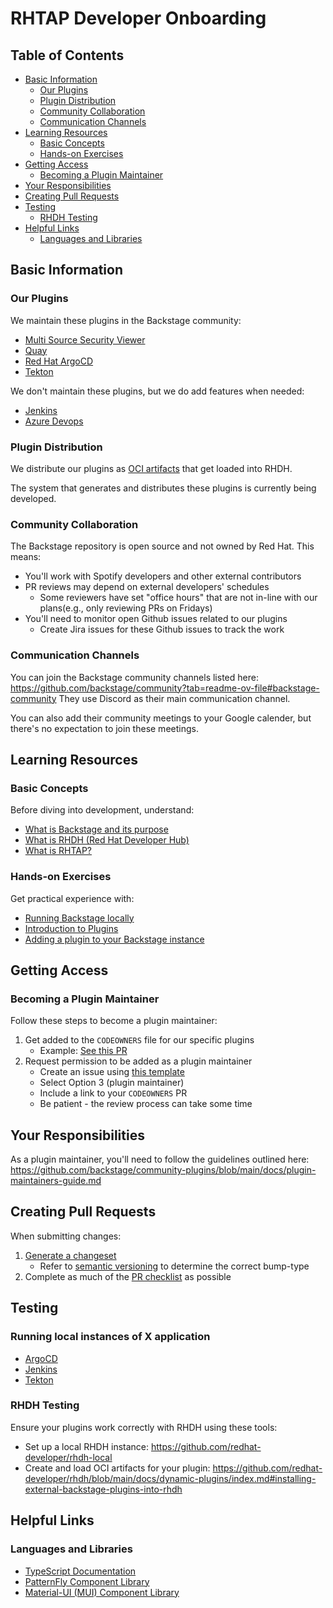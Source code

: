 # RHTAP Developer Onboarding

## Table of Contents
- [Basic Information](#basic-information)
  - [Our Plugins](#our-plugins)
  - [Plugin Distribution](#plugin-distribution)
  - [Community Collaboration](#community-collaboration)
  - [Communication Channels](#communication-channels)
- [Learning Resources](#learning-resources)
  - [Basic Concepts](#basic-concepts)
  - [Hands-on Exercises](#hands-on-exercises)
- [Getting Access](#getting-access)
  - [Becoming a Plugin Maintainer](#becoming-a-plugin-maintainer)
- [Your Responsibilities](#your-responsibilities)
- [Creating Pull Requests](#creating-pull-requests)
- [Testing](#testing)
  - [RHDH Testing](#rhdh-testing)
- [Helpful Links](#helpful-links)
  - [Languages and Libraries](#languages-and-libraries)

## Basic Information

### Our Plugins
We maintain these plugins in the Backstage community:
- [Multi Source Security Viewer](https://github.com/backstage/community-plugins/tree/main/workspaces/multi-source-security-viewer)
- [Quay](https://github.com/backstage/community-plugins/tree/main/workspaces/quay)
- [Red Hat ArgoCD](https://github.com/backstage/community-plugins/tree/main/workspaces/redhat-argocd)
- [Tekton](https://github.com/backstage/community-plugins/tree/main/workspaces/tekton)

We don't maintain these plugins, but we do add features when needed:
- [Jenkins](https://github.com/backstage/community-plugins/tree/main/workspaces/jenkins)
- [Azure Devops](https://github.com/backstage/community-plugins/tree/main/workspaces/azure-devops)

### Plugin Distribution
We distribute our plugins as [OCI artifacts](./Docs/OCI-Artifacts.md) that get loaded into RHDH.

The system that generates and distributes these plugins is currently being developed.

### Community Collaboration
The Backstage repository is open source and not owned by Red Hat. This means:
- You'll work with Spotify developers and other external contributors
- PR reviews may depend on external developers' schedules
  - Some reviewers have set "office hours" that are not in-line with our plans(e.g., only reviewing PRs on Fridays)
- You'll need to monitor open Github issues related to our plugins
	- Create Jira issues for these Github issues to track the work

### Communication Channels
You can join the Backstage community channels listed here: https://github.com/backstage/community?tab=readme-ov-file#backstage-community
They use Discord as their main communication channel.

You can also add their community meetings to your Google calender, but there's no expectation to join these meetings.

## Learning Resources

### Basic Concepts
Before diving into development, understand:
- [What is Backstage and its purpose](https://backstage.spotify.com/learn/backstage-for-all/)
- [What is RHDH (Red Hat Developer Hub)](https://github.com/redhat-developer/rhdh?tab=readme-ov-file#purpose)
- [What is RHTAP?](./Docs/RHTAP/README.md)

### Hands-on Exercises
Get practical experience with:
- [Running Backstage locally](https://backstage.spotify.com/learn/standing-up-backstage/)
- [Introduction to Plugins](https://backstage.io/docs/plugins/)
- [Adding a plugin to your Backstage instance](https://github.com/backstage/community-plugins/tree/main/workspaces/quay/plugins/quay#installation)

## Getting Access

### Becoming a Plugin Maintainer
Follow these steps to become a plugin maintainer:
1. Get added to the `CODEOWNERS` file for our specific plugins
   - Example: [See this PR](https://github.com/backstage/community-plugins/pull/2094)
2. Request permission to be added as a plugin maintainer
   - Create an issue using [this template](https://github.com/backstage/community/issues/206)
   - Select Option 3 (plugin maintainer)
   - Include a link to your `CODEOWNERS` PR
   - Be patient - the review process can take some time

## Your Responsibilities
As a plugin maintainer, you'll need to follow the guidelines outlined here:
https://github.com/backstage/community-plugins/blob/main/docs/plugin-maintainers-guide.md

## Creating Pull Requests
When submitting changes:
1. [Generate a changeset](https://github.com/backstage/community-plugins/blob/main/CONTRIBUTING.md#creating-changesets)
   - Refer to [semantic versioning](https://semver.org/) to determine the correct bump-type
2. Complete as much of the [PR checklist](https://github.com/backstage/community-plugins/blob/main/CONTRIBUTING.md#submitting-a-pull-request) as possible

## Testing

### Running local instances of X application
- [ArgoCD](./development/configuration/argocd/README.md)
- [Jenkins](./development/configuration/jenkins/README.md)
- [Tekton](./development/configuration/tekton/README.md)

### RHDH Testing
Ensure your plugins work correctly with RHDH using these tools:
- Set up a local RHDH instance: https://github.com/redhat-developer/rhdh-local
- Create and load OCI artifacts for your plugin: https://github.com/redhat-developer/rhdh/blob/main/docs/dynamic-plugins/index.md#installing-external-backstage-plugins-into-rhdh

## Helpful Links
### Languages and Libraries
- [TypeScript Documentation](https://www.typescriptlang.org/docs/)
- [PatternFly Component Library](https://www.patternfly.org/)
- [Material-UI (MUI) Component Library](https://mui.com/)
